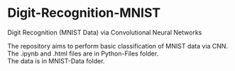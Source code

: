 # Digit-Recognition-MNIST

Digit Recognition (MNIST Data) via Convolutional Neural Networks

The repository aims to perform basic classification of MNIST data via CNN. <br/>
The .ipynb and .html files are in Python-Files folder. <br/>
The data is in MNIST-Data folder. <br/>

